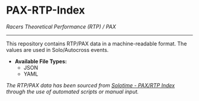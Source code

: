 # PAX-RTP-Index

*Racers Theoretical Performance (RTP) / PAX*

----

This repository contains RTP/PAX data in a machine-readable format.  The values are used in Solo/Autocross events.

* **Available File Types:**
  * JSON
  * YAML

*The RTP/PAX data has been sourced from [Solotime - PAX/RTP Index](http://solotime.info/pax/) through the use of automated scripts or manual input.*